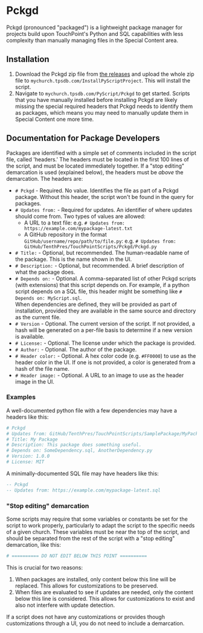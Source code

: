 # Pckgd

Pckgd (pronounced "packaged") is a lightweight package manager for projects build upon TouchPoint's Python and SQL 
capabilities with less complexity than manually managing files in the Special Content area. 

## Installation
1.  Download the Pckgd zip file from [the releases](https://github.com/TenthPres/TouchPointScripts/releases) and upload the whole zip file to 
    `mychurch.tpsdb.com/InstallPyScriptProject`.  This will install the script.
2.  Navigate to `mychurch.tpsdb.com/PyScript/Pckgd` to get started.  Scripts that you have manually installed before
    installing Pckgd are likely missing the special required headers that Pckgd needs to identify them as packages, 
    which means you may need to manually update them in Special Content one more time.

## Documentation for Package Developers

Packages are identified with a simple set of comments included in the script file, called 'headers.'  The headers must 
be located in the first 100 lines of the script, and must be located immediately together. If a "stop editing" 
demarcation is used (explained below), the headers must be *above* the demarcation. 
The headers are:

- `# Pckgd` - Required.  No value.  Identifies the file as part of a Pckgd package. Without this header, the script won't be found in 
    the query for packages.
- `# Updates from:` - Required for updates. An identifier of where updates should come from.  Two types of values are allowed:
    - A URL to a text file: e.g. `# Updates from: https://example.com/mypackage-latest.txt`
    - A GitHub repository in the format `GitHub/username/repo/path/to/file.py`: e.g. `# Updates from: GitHub/TenthPres/TouchPointScripts/Pckgd/Pckgd.py`
- `# Title:` - Optional, but recommended. The human-readable name of the package.  This is the name shown in the UI. 
- `# Description:` - Optional, but recommended. A brief description of what the package does.
- `# Depends on:` - Optional.  A comma-separated list of other Pckgd scripts (with extensions) that this script depends 
on. For example, if a python script depends on a SQL file, this header might be something like `# Depends on: MyScript.sql`.  
When dependencies are defined, they will be provided as part of installation, provided they are available in the same 
source and directory as the current file. 
- `# Version` - Optional.  The current version of the script.  If not provided, a hash will be generated on a per-file basis to determine if a new version is available.
- `# License:` - Optional.  The license under which the package is provided.
- `# Author:` - Optional.  The author of the package.
- `# Header color:` - Optional.  A hex color code (e.g. `#FF0000`) to use as the header color in the UI.  If one is not provided, a color is generated from a hash of the file name. 
- `# Header image:` - Optional.  A URL to an image to use as the header image in the UI.

### Examples

A well-documented python file with a few dependencies may have a headers like this:
```python
# Pckgd
# Updates from: GitHub/TenthPres/TouchPointScripts/SamplePackage/MyPackage.py
# Title: My Package
# Description: This package does something useful.
# Depends on: SomeDependency.sql, AnotherDependency.py
# Version: 1.0.0
# License: MIT
```

A minimally-documented SQL file may have headers like this:
```sql
-- Pckgd
-- Updates from: https://example.com/mypackage-latest.sql
```

### "Stop editing" demarcation

Some scripts may require that some variables or constants be set for the script to work properly, particularly to 
adapt the script to the specific needs of a given church.  These variables must be near the top of the script, and 
should be separated from the rest of the script with a "stop editing" demarcation, like this:

```python
# ========== DO NOT EDIT BELOW THIS POINT ==========
```

This is crucial for two reasons: 
1. When packages are installed, only content below this line will be replaced.  This allows for customizations to be 
   preserved.
2. When files are evaluated to see if updates are needed, only the content below this line is considered. This allows 
   for customizations to exist and also not interfere with update detection.

If a script does not have any customizations or provides though customizations through a UI, you do not need to include 
a demarcation. 
